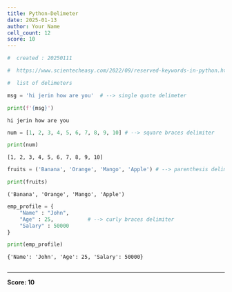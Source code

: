 ```yaml
---
title: Python-Delimeter
date: 2025-01-13
author: Your Name
cell_count: 12
score: 10
---
```


```python
#  created : 20250111
```


```python
#  https://www.scientecheasy.com/2022/09/reserved-keywords-in-python.html/
```


```python
#  list of delimeters 

```


```python
msg = 'hi jerin how are you'  # --> single quote delimeter
```


```python
print(f'{msg}')
```

    hi jerin how are you



```python
num = [1, 2, 3, 4, 5, 6, 7, 8, 9, 10] # --> square braces delimiter
```


```python
print(num)
```

    [1, 2, 3, 4, 5, 6, 7, 8, 9, 10]



```python
fruits = ('Banana', 'Orange', 'Mango', 'Apple') # --> parenthesis delimiter

```


```python
print(fruits)
```

    ('Banana', 'Orange', 'Mango', 'Apple')



```python
emp_profile = {
    "Name" : "John",
    "Age" : 25,           # --> curly braces delimiter
    "Salary" : 50000
} 
```


```python
print(emp_profile)
```

    {'Name': 'John', 'Age': 25, 'Salary': 50000}



```python

```


---
**Score: 10**